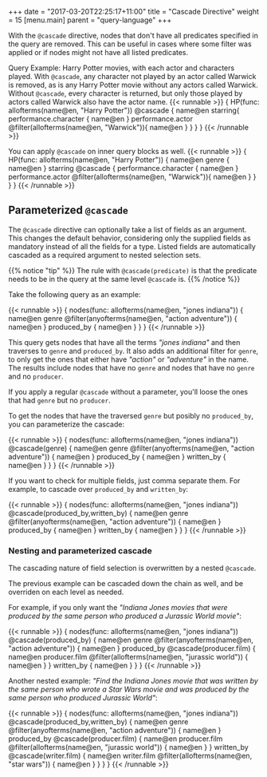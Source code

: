 +++
date = "2017-03-20T22:25:17+11:00"
title = "Cascade Directive"
weight = 15
[menu.main]
    parent = "query-language"
+++

With the `@cascade` directive, nodes that don't have all predicates specified in the query are removed. This can be useful in cases where some filter was applied or if nodes might not have all listed predicates.


Query Example: Harry Potter movies, with each actor and characters played.  With `@cascade`, any character not played by an actor called Warwick is removed, as is any Harry Potter movie without any actors called Warwick.  Without `@cascade`, every character is returned, but only those played by actors called Warwick also have the actor name.
{{< runnable >}}
{
  HP(func: allofterms(name@en, "Harry Potter")) @cascade {
    name@en
    starring{
        performance.character {
          name@en
        }
        performance.actor @filter(allofterms(name@en, "Warwick")){
            name@en
         }
    }
  }
}
{{< /runnable >}}

You can apply `@cascade` on inner query blocks as well.
{{< runnable >}}
{
  HP(func: allofterms(name@en, "Harry Potter")) {
    name@en
    genre {
      name@en
    }
    starring @cascade {
        performance.character {
          name@en
        }
        performance.actor @filter(allofterms(name@en, "Warwick")){
            name@en
         }
    }
  }
}
{{< /runnable >}}

## Parameterized `@cascade`

The `@cascade` directive can optionally take a list of fields as an argument.
This changes the default behavior, considering only the supplied fields as mandatory instead of all the fields for a type.
Listed fields are automatically cascaded as a required argument to nested selection sets.

{{% notice "tip" %}}
The rule with `@cascade(predicate)` is that the predicate needs to be in the query at the same level `@cascade` is.
{{% /notice %}}

Take the following query as an example:

{{< runnable >}}
{
  nodes(func: allofterms(name@en, "jones indiana")) {
    name@en
    genre @filter(anyofterms(name@en, "action adventure")) {
      name@en
    }
    produced_by {
      name@en
    }
  }
}
{{< /runnable >}}

This query gets nodes that have all the terms _"jones indiana"_ and then traverses to `genre` and `produced_by`.
It also adds an additional filter for `genre`, to only get the ones that either have _"action"_ or _"adventure"_ in the name.
The results include nodes that have no `genre` and nodes that have no `genre` and no `producer`.

If you apply a regular `@cascade` without a parameter, you'll loose the ones that had `genre` but no `producer`.

To get the nodes that have the traversed `genre` but posibly no `produced_by`, you can parameterize the cascade:

{{< runnable >}}
{
  nodes(func: allofterms(name@en, "jones indiana")) @cascade(genre) {
    name@en
    genre @filter(anyofterms(name@en, "action adventure")) {
      name@en
    }
    produced_by {
      name@en
    }
    written_by {
      name@en
    }
  }
}
{{< /runnable >}}

If you want to check for multiple fields, just comma separate them. For example, to cascade over `produced_by` and `written_by`:

{{< runnable >}}
{
  nodes(func: allofterms(name@en, "jones indiana")) @cascade(produced_by,written_by) {
    name@en
    genre @filter(anyofterms(name@en, "action adventure")) {
      name@en
    }
    produced_by {
      name@en
    }
    written_by {
      name@en
    }
  }
}
{{< /runnable >}}

### Nesting and parameterized cascade

The cascading nature of field selection is overwritten by a nested `@cascade`.

The previous example can be cascaded down the chain as well, and be overriden on each level as needed.

For example, if you only want the _"Indiana Jones movies that were produced by the same person who produced a Jurassic World movie"_:

{{< runnable >}}
{
  nodes(func: allofterms(name@en, "jones indiana")) @cascade(produced_by) {
    name@en
    genre @filter(anyofterms(name@en, "action adventure")) {
      name@en
    }
    produced_by @cascade(producer.film) {
      name@en
      producer.film @filter(allofterms(name@en, "jurassic world")) {
        name@en
      }
    }
    written_by {
      name@en
    }
  }
}
{{< /runnable >}}

Another nested example: _"Find the Indiana Jones movie that was written by the same person who wrote a Star Wars movie and was produced by the same person who produced Jurassic World"_:

{{< runnable >}}
{
  nodes(func: allofterms(name@en, "jones indiana")) @cascade(produced_by,written_by) {
    name@en
    genre @filter(anyofterms(name@en, "action adventure")) {
      name@en
    }
    produced_by @cascade(producer.film) {
      name@en
      producer.film @filter(allofterms(name@en, "jurassic world")) {
        name@en
      }
    }
    written_by @cascade(writer.film) {
      name@en
      writer.film @filter(allofterms(name@en, "star wars")) {
        name@en
      }
    }
  }
}
{{< /runnable >}}
